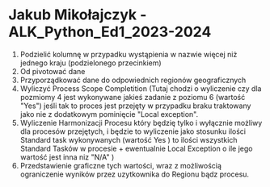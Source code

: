 # Jakub Mikołajczyk - ALK_Python_Ed1_2023-2024 


1) Podzielić kolumnę w przypadku wystąpienia w nazwie więcej niż jednego kraju (podzielonego przecinkiem)
2) Od pivotować dane 
3) Przyporządkować dane do odpowiednich regionów geograficznych 
4) Wyliczyć  Process Scope Completition  (Tutaj chodzi o wyliczenie czy dla pozmiomy 4 jest wykonywane jakieś zadanie z poziomu 6 (wartość "Yes") jeśli tak to proces jest przejęty w przypadku braku traktowany jako nie z dodatkowym pominięcie "Local exception".
5) Wyliczenie Harmonizacji Procesu który będzię tylko i wyłącznie możliwy dla procesów przejętych, i będzie to wyliczenie jako stosunku ilości Standard task wykonywanych (wartość Yes ) to ilości wszystkich Standard Tasków  w procesie + ewentualnie Local Exception o ile jego wartość jest inna niz "N/A" ) 
6) Przedstawienie graficzne tych wartości, wraz z możliwością ograniczenie wyników przez uzytkownika do Regionu bądz procesu. 